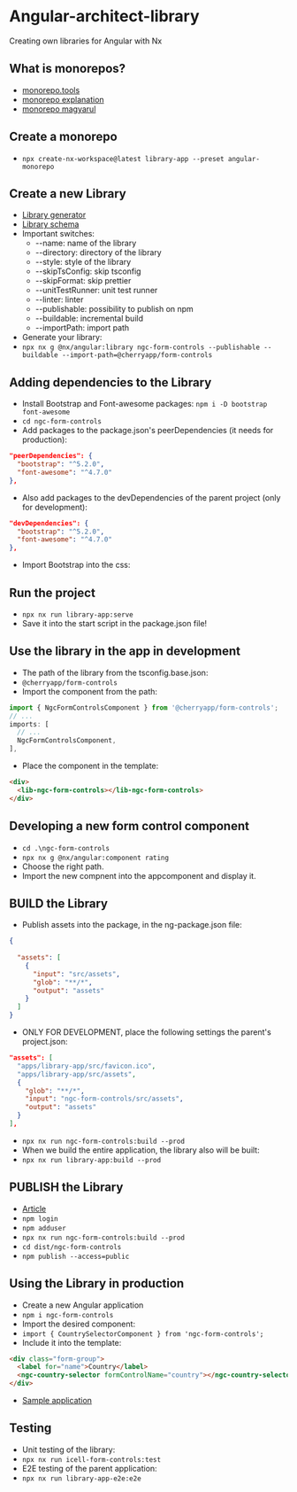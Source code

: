 # Angular-architect-library
Creating own libraries for Angular with Nx

## What is monorepos?
- [monorepo.tools](https://monorepo.tools/)
- [monorepo explanation](https://monorepo.tools/#what-is-a-monorepo)
- [monorepo magyarul](https://thecodingadventure.com/miert-monorepo/)

## Create a monorepo
- `npx create-nx-workspace@latest library-app --preset angular-monorepo`

## Create a new Library
- [Library generator](https://nx.dev/nx-api/angular/generators/library)
- [Library schema](https://github.com/nrwl/nx/blob/master/packages/angular/src/generators/library/schema.json)
- Important switches:
  - --name: name of the library
  - --directory: directory of the library
  - --style: style of the library
  - --skipTsConfig: skip tsconfig
  - --skipFormat: skip prettier
  - --unitTestRunner: unit test runner
  - --linter: linter
  - --publishable: possibility to publish on npm
  - --buildable: incremental build
  - --importPath: import path
- Generate your library:
- `npx nx g @nx/angular:library ngc-form-controls --publishable --buildable --import-path=@cherryapp/form-controls`

## Adding dependencies to the Library
- Install Bootstrap and Font-awesome packages: `npm i -D bootstrap font-awesome`
- `cd ngc-form-controls`
- Add packages to the package.json's peerDependencies (it needs for production):
```json
"peerDependencies": {
  "bootstrap": "^5.2.0",
  "font-awesome": "^4.7.0"
},
```
- Also add packages to the devDependencies of the parent project (only for development):
```json
"devDependencies": {
  "bootstrap": "^5.2.0",
  "font-awesome": "^4.7.0"
},
```
- Import Bootstrap into the css:

## Run the project
- `npx nx run library-app:serve`
- Save it into the start script in the package.json file!

## Use the library in the app in development
- The path of the library from the tsconfig.base.json:
- `@cherryapp/form-controls`
- Import the component from the path:
```typescript
import { NgcFormControlsComponent } from '@cherryapp/form-controls';
// ...
imports: [
  // ...
  NgcFormControlsComponent,
],
```
- Place the component in the template:
```html
<div>
  <lib-ngc-form-controls></lib-ngc-form-controls>
</div>
```

## Developing a new form control component
- `cd .\ngc-form-controls`
- `npx nx g @nx/angular:component rating`
- Choose the right path.
- Import the new compnent into the appcomponent and display it.

## BUILD the Library
- Publish assets into the package, in the ng-package.json file:
```json
{
  
  "assets": [
    {
      "input": "src/assets",
      "glob": "**/*",
      "output": "assets"
    }
  ]
}
```

- ONLY FOR DEVELOPMENT, place the following settings the parent's project.json:
```json
"assets": [
  "apps/library-app/src/favicon.ico",
  "apps/library-app/src/assets",
  {
    "glob": "**/*",
    "input": "ngc-form-controls/src/assets",
    "output": "assets"
  }
],
```

- `npx nx run ngc-form-controls:build --prod`
- When we build the entire application, the library also will be built:
- `npx nx run library-app:build --prod`

## PUBLISH the Library
- [Article](https://itnext.io/leverage-nx-to-publish-your-angular-library-on-npm-15a9e77b6602)
- `npm login`
- `npm adduser`
- `npx nx run ngc-form-controls:build --prod`
- `cd dist/ngc-form-controls`
- `npm publish --access=public`

## Using the Library in production
- Create a new Angular application
- `npm i ngc-form-controls`
- Import the desired component:
- `import { CountrySelectorComponent } from 'ngc-form-controls';`
- Include it into the template:
```html
<div class="form-group">
  <label for="name">Country</label>
  <ngc-country-selector formControlName="country"></ngc-country-selector>
</div>
```
- [Sample application](./library-test/)

## Testing
- Unit testing of the library:
- `npx nx run icell-form-controls:test`
- E2E testing of the parent application:
- `npx nx run library-app-e2e:e2e`
